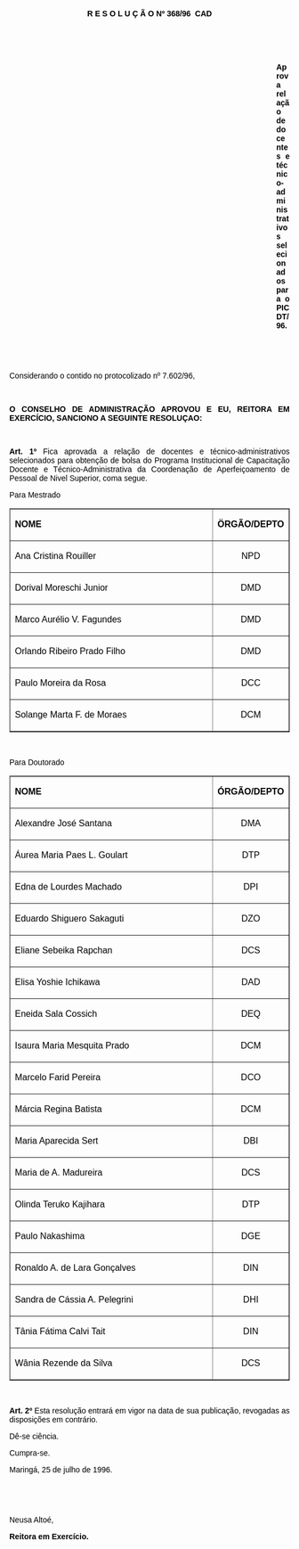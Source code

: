 <BODY TEXT="#000000">

<FONT FACE="Arial"><P ALIGN="JUSTIFY"></P>
<B><P ALIGN="CENTER">R E S O L U &Ccedil; &Atilde; O Nº 368/96  CAD</P>
</B><P ALIGN="CENTER"></P>
<P ALIGN="CENTER">&nbsp;</P>
<P ALIGN="CENTER">&nbsp;</P><DIR>
<DIR>
<DIR>
<DIR>
<DIR>
<DIR>
<DIR>
<DIR>
<DIR>
<DIR>
<DIR>
<DIR>

<B><P ALIGN="JUSTIFY">Aprova rela&ccedil;&atilde;o de docentes e t&eacute;cnico-administrativos selecionados para o PICDT/96.</P>
</B><P ALIGN="JUSTIFY"></P>
<P ALIGN="JUSTIFY">&nbsp;</P>
<P ALIGN="JUSTIFY">&nbsp;</P></DIR>
</DIR>
</DIR>
</DIR>
</DIR>
</DIR>
</DIR>
</DIR>
</DIR>
</DIR>
</DIR>
</DIR>

<P ALIGN="JUSTIFY">Considerando o contido no protocolizado nº 7.602/96,</P>
<P ALIGN="JUSTIFY"></P>
<P ALIGN="JUSTIFY">&nbsp;</P>
<B><P ALIGN="JUSTIFY">O CONSELHO DE ADMINISTRA&Ccedil;&Atilde;O APROVOU E EU, REITORA EM EXERC&Iacute;CIO, SANCIONO A SEGUINTE RESOLU&Ccedil;AO:</P>
</B><P ALIGN="JUSTIFY"></P>
<P ALIGN="JUSTIFY">&nbsp;</P>
<B><P ALIGN="JUSTIFY">Art. 1º</B> Fica aprovada a rela&ccedil;&atilde;o de docentes e t&eacute;cnico-administrativos selecionados para obten&ccedil;&atilde;o de bolsa do Programa Institucional de Capacita&ccedil;&atilde;o Docente e T&eacute;cnico-Administrativa da Coordena&ccedil;&atilde;o de Aperfei&ccedil;oamento de Pessoal de Nivel Superior, coma segue.</P>
<P ALIGN="JUSTIFY"></P>
<P ALIGN="JUSTIFY">Para Mestrado</P></FONT>
<TABLE BORDER CELLSPACING=1 WIDTH=611>
<TR><TD WIDTH="73%" VALIGN="TOP">
<B><FONT FACE="Arial"><P ALIGN="JUSTIFY">NOME</B></FONT></TD>
<TD WIDTH="27%" VALIGN="TOP">
<B><FONT FACE="Arial"><P ALIGN="CENTER">&Ouml;RG&Atilde;O/DEPTO</B></FONT></TD>
</TR>
<TR><TD WIDTH="73%" VALIGN="TOP">
<FONT FACE="Arial"><P ALIGN="JUSTIFY">Ana Cristina Rouiller</FONT></TD>
<TD WIDTH="27%" VALIGN="TOP">
<FONT FACE="Arial"><P ALIGN="CENTER">NPD</FONT></TD>
</TR>
<TR><TD WIDTH="73%" VALIGN="TOP">
<FONT FACE="Arial"><P ALIGN="JUSTIFY">Dorival Moreschi Junior</FONT></TD>
<TD WIDTH="27%" VALIGN="TOP">
<FONT FACE="Arial"><P ALIGN="CENTER">DMD</FONT></TD>
</TR>
<TR><TD WIDTH="73%" VALIGN="TOP">
<FONT FACE="Arial"><P ALIGN="JUSTIFY">Marco Aur&eacute;lio V. Fagundes</FONT></TD>
<TD WIDTH="27%" VALIGN="TOP">
<FONT FACE="Arial"><P ALIGN="CENTER">DMD</FONT></TD>
</TR>
<TR><TD WIDTH="73%" VALIGN="TOP">
<FONT FACE="Arial"><P ALIGN="JUSTIFY">Orlando Ribeiro Prado Filho</FONT></TD>
<TD WIDTH="27%" VALIGN="TOP">
<FONT FACE="Arial"><P ALIGN="CENTER">DMD</FONT></TD>
</TR>
<TR><TD WIDTH="73%" VALIGN="TOP">
<FONT FACE="Arial"><P ALIGN="JUSTIFY">Paulo Moreira da Rosa</FONT></TD>
<TD WIDTH="27%" VALIGN="TOP">
<FONT FACE="Arial"><P ALIGN="CENTER">DCC</FONT></TD>
</TR>
<TR><TD WIDTH="73%" VALIGN="TOP">
<FONT FACE="Arial"><P ALIGN="JUSTIFY">Solange Marta F. de Moraes</FONT></TD>
<TD WIDTH="27%" VALIGN="TOP">
<FONT FACE="Arial"><P ALIGN="CENTER">DCM</FONT></TD>
</TR>
</TABLE>

<FONT FACE="Arial"><P ALIGN="JUSTIFY"></P>
<P ALIGN="JUSTIFY">&nbsp;</P>
<P ALIGN="JUSTIFY">Para Doutorado</P></FONT>
<TABLE BORDER CELLSPACING=1 WIDTH=612>
<TR><TD WIDTH="73%" VALIGN="TOP">
<B><FONT FACE="Arial"><P ALIGN="JUSTIFY">NOME</B></FONT></TD>
<TD WIDTH="27%" VALIGN="TOP">
<B><FONT FACE="Arial"><P ALIGN="CENTER">&Oacute;RG&Atilde;O/DEPTO</B></FONT></TD>
</TR>
<TR><TD WIDTH="73%" VALIGN="TOP">
<FONT FACE="Arial"><P ALIGN="JUSTIFY">Alexandre Jos&eacute; Santana</FONT></TD>
<TD WIDTH="27%" VALIGN="TOP">
<FONT FACE="Arial"><P ALIGN="CENTER">DMA</FONT></TD>
</TR>
<TR><TD WIDTH="73%" VALIGN="TOP">
<FONT FACE="Arial"><P ALIGN="JUSTIFY">&Aacute;urea Maria Paes L. Goulart</FONT></TD>
<TD WIDTH="27%" VALIGN="TOP">
<FONT FACE="Arial"><P ALIGN="CENTER">DTP</FONT></TD>
</TR>
<TR><TD WIDTH="73%" VALIGN="TOP">
<FONT FACE="Arial"><P ALIGN="JUSTIFY">Edna de Lourdes Machado</FONT></TD>
<TD WIDTH="27%" VALIGN="TOP">
<FONT FACE="Arial"><P ALIGN="CENTER">DPI</FONT></TD>
</TR>
<TR><TD WIDTH="73%" VALIGN="TOP">
<FONT FACE="Arial"><P ALIGN="JUSTIFY">Eduardo Shiguero Sakaguti</FONT></TD>
<TD WIDTH="27%" VALIGN="TOP">
<FONT FACE="Arial"><P ALIGN="CENTER">DZO</FONT></TD>
</TR>
<TR><TD WIDTH="73%" VALIGN="TOP">
<FONT FACE="Arial"><P ALIGN="JUSTIFY">Eliane Sebeika Rapchan</FONT></TD>
<TD WIDTH="27%" VALIGN="TOP">
<FONT FACE="Arial"><P ALIGN="CENTER">DCS</FONT></TD>
</TR>
<TR><TD WIDTH="73%" VALIGN="TOP">
<FONT FACE="Arial"><P ALIGN="JUSTIFY">Elisa Yoshie Ichikawa</FONT></TD>
<TD WIDTH="27%" VALIGN="TOP">
<FONT FACE="Arial"><P ALIGN="CENTER">DAD</FONT></TD>
</TR>
<TR><TD WIDTH="73%" VALIGN="TOP">
<FONT FACE="Arial"><P ALIGN="JUSTIFY">Eneida Sala Cossich</FONT></TD>
<TD WIDTH="27%" VALIGN="TOP">
<FONT FACE="Arial"><P ALIGN="CENTER">DEQ</FONT></TD>
</TR>
<TR><TD WIDTH="73%" VALIGN="TOP">
<FONT FACE="Arial"><P ALIGN="JUSTIFY">Isaura Maria Mesquita Prado</FONT></TD>
<TD WIDTH="27%" VALIGN="TOP">
<FONT FACE="Arial"><P ALIGN="CENTER">DCM</FONT></TD>
</TR>
<TR><TD WIDTH="73%" VALIGN="TOP">
<FONT FACE="Arial"><P ALIGN="JUSTIFY">Marcelo Farid Pereira</FONT></TD>
<TD WIDTH="27%" VALIGN="TOP">
<FONT FACE="Arial"><P ALIGN="CENTER">DCO</FONT></TD>
</TR>
<TR><TD WIDTH="73%" VALIGN="TOP">
<FONT FACE="Arial"><P ALIGN="JUSTIFY">M&aacute;rcia Regina Batista</FONT></TD>
<TD WIDTH="27%" VALIGN="TOP">
<FONT FACE="Arial"><P ALIGN="CENTER">DCM</FONT></TD>
</TR>
<TR><TD WIDTH="73%" VALIGN="TOP">
<FONT FACE="Arial"><P ALIGN="JUSTIFY">Maria Aparecida Sert</FONT></TD>
<TD WIDTH="27%" VALIGN="TOP">
<FONT FACE="Arial"><P ALIGN="CENTER">DBI</FONT></TD>
</TR>
<TR><TD WIDTH="73%" VALIGN="TOP">
<FONT FACE="Arial"><P ALIGN="JUSTIFY">Maria de A. Madureira</FONT></TD>
<TD WIDTH="27%" VALIGN="TOP">
<FONT FACE="Arial"><P ALIGN="CENTER">DCS</FONT></TD>
</TR>
<TR><TD WIDTH="73%" VALIGN="TOP">
<FONT FACE="Arial"><P ALIGN="JUSTIFY">Olinda Teruko Kajihara</FONT></TD>
<TD WIDTH="27%" VALIGN="TOP">
<FONT FACE="Arial"><P ALIGN="CENTER">DTP</FONT></TD>
</TR>
<TR><TD WIDTH="73%" VALIGN="TOP">
<FONT FACE="Arial"><P ALIGN="JUSTIFY">Paulo Nakashima</FONT></TD>
<TD WIDTH="27%" VALIGN="TOP">
<FONT FACE="Arial"><P ALIGN="CENTER">DGE</FONT></TD>
</TR>
<TR><TD WIDTH="73%" VALIGN="TOP">
<FONT FACE="Arial"><P ALIGN="JUSTIFY">Ronaldo A. de Lara Gon&ccedil;alves</FONT></TD>
<TD WIDTH="27%" VALIGN="TOP">
<FONT FACE="Arial"><P ALIGN="CENTER">DIN</FONT></TD>
</TR>
<TR><TD WIDTH="73%" VALIGN="TOP">
<FONT FACE="Arial"><P ALIGN="JUSTIFY">Sandra de C&aacute;ssia A. Pelegrini</FONT></TD>
<TD WIDTH="27%" VALIGN="TOP">
<FONT FACE="Arial"><P ALIGN="CENTER">DHI</FONT></TD>
</TR>
<TR><TD WIDTH="73%" VALIGN="TOP">
<FONT FACE="Arial"><P ALIGN="JUSTIFY">T&acirc;nia F&aacute;tima Calvi Tait</FONT></TD>
<TD WIDTH="27%" VALIGN="TOP">
<FONT FACE="Arial"><P ALIGN="CENTER">DIN</FONT></TD>
</TR>
<TR><TD WIDTH="73%" VALIGN="TOP">
<FONT FACE="Arial"><P ALIGN="JUSTIFY">W&acirc;nia Rezende da Silva</FONT></TD>
<TD WIDTH="27%" VALIGN="TOP">
<FONT FACE="Arial"><P ALIGN="CENTER">DCS</FONT></TD>
</TR>
</TABLE>

<FONT FACE="Arial"><P ALIGN="JUSTIFY"></P>
<P ALIGN="JUSTIFY">&nbsp;</P>
<B><P ALIGN="JUSTIFY">Art. 2º</B> Esta resolu&ccedil;&atilde;o entrar&aacute; em vigor na data de sua publica&ccedil;&atilde;o, revogadas as disposi&ccedil;&otilde;es em contr&aacute;rio. </P>
<P ALIGN="JUSTIFY">D&ecirc;-se ci&ecirc;ncia.</P>
<P ALIGN="JUSTIFY">Cumpra-se.</P>
<P ALIGN="JUSTIFY">Maring&aacute;, 25 de julho de 1996.</P>
<P ALIGN="JUSTIFY"></P>
<P ALIGN="JUSTIFY">&nbsp;</P>
<P ALIGN="JUSTIFY">&nbsp;</P>
<P ALIGN="JUSTIFY">Neusa Alto&eacute;,</P>
<B><P ALIGN="JUSTIFY">Reitora em Exerc&iacute;cio.</P></B></FONT></BODY>
